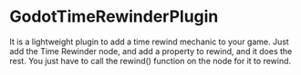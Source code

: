 # GodotTimeRewinderPlugin
 It is a lightweight plugin to add a time rewind mechanic to your game. Just add the Time Rewinder node, and add a property to rewind, and it does the rest. You just have to call the rewind()  function on the node for it to rewind.

